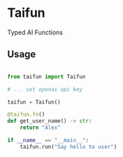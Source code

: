 # Taifun

Typed AI Functions


## Usage

```python

from taifun import Taifun

# ... set openai api key

taifun = Taifun()

@taifun.fn()
def get_user_name() -> str:
    return "Alex"

if __name__ == "__main__":
    taifun.run("Say hello to user")

```